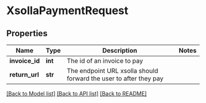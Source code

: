 # XsollaPaymentRequest

## Properties
Name | Type | Description | Notes
------------ | ------------- | ------------- | -------------
**invoice_id** | **int** | The id of an invoice to pay | 
**return_url** | **str** | The endpoint URL xsolla should forward the user to after they pay | 

[[Back to Model list]](../README.md#documentation-for-models) [[Back to API list]](../README.md#documentation-for-api-endpoints) [[Back to README]](../README.md)


